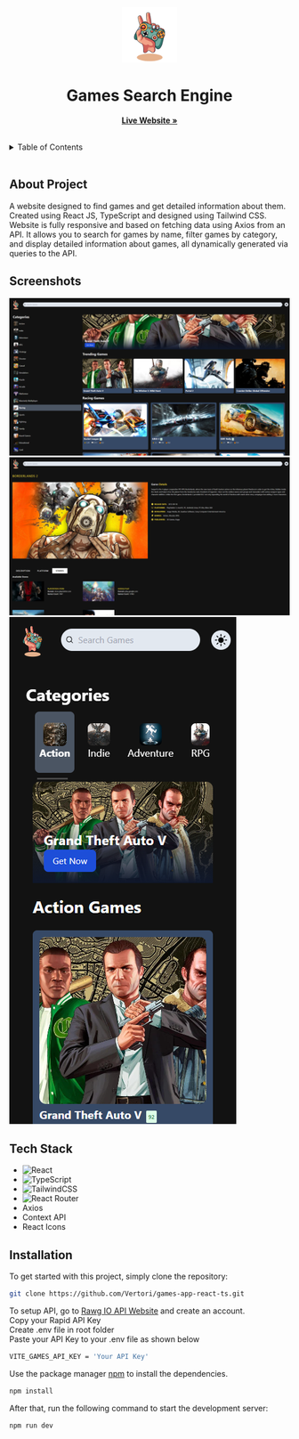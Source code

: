 <br/>
<div align="center">
  <a href="">
    <img src="src\assets\images/logo.png" width="100" alt="Logo">
  </a>

  <h1 align="center">Games Search Engine</h1>

  <p align="center">
    <a href="https://discover-games-react-ts-rf.netlify.app/" target="_blank"><strong>Live Website »</strong></a>
    <br/>
    <br/>
  </p>
</div>

<details>
  <summary>Table of Contents</summary>
  <ol>
    <li>
      <a href="#about-project">About Project</a>
    </li>
    <li>
      <a href="#screenshots">Screenshots</a>
    </li>
    <li><a href="#tech-stack">Tech Stack</a></li>
    <li>
      <a href="#installation">Installation</a>
    </li>
  </ol>
</details>
 <br />

## About Project

A website designed to find games and get detailed information about them. Created using React JS, TypeScript and designed using Tailwind CSS. Website is fully responsive and based on fetching data using Axios from an API. It allows you to search for games by name, filter games by category, and display detailed information about games, all dynamically generated via queries to the API.

## Screenshots

<img src="readmeAssets/websiteScreen1.png"/>
<img src="readmeAssets/websiteScreen2.png"/>
<img src="readmeAssets/websiteScreen3.png"/>

## Tech Stack

- ![React](https://img.shields.io/badge/react-%2320232a.svg?style=for-the-badge&logo=react&logoColor=%2361DAFB)
- ![TypeScript](https://img.shields.io/badge/typescript-%23007ACC.svg?style=for-the-badge&logo=typescript&logoColor=white)
- ![TailwindCSS](https://img.shields.io/badge/tailwindcss-%2338B2AC.svg?style=for-the-badge&logo=tailwind-css&logoColor=white)
- ![React Router](https://img.shields.io/badge/React_Router-CA4245?style=for-the-badge&logo=react-router&logoColor=white)
- Axios
- Context API
- React Icons

## Installation

To get started with this project, simply clone the repository:

```bash
git clone https://github.com/Vertori/games-app-react-ts.git
```

To setup API, go to [Rawg IO API Website](https://rawg.io/apidocs) and create an account.<br/>
Copy your Rapid API Key<br/>
Create .env file in root folder<br/>
Paste your API Key to your .env file as shown below

```bash
VITE_GAMES_API_KEY = 'Your API Key'
```

Use the package manager [npm](https://www.npmjs.com/) to install the dependencies.

```bash
npm install
```

After that, run the following command to start the development server:

```bash
npm run dev
```
